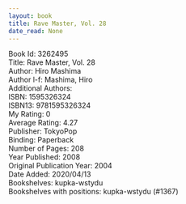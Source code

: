 ```yaml
---
layout: book
title: Rave Master, Vol. 28
date_read: None
---
```


Book Id: 3262495<br />
Title: Rave Master, Vol. 28<br />
Author: Hiro Mashima<br />
Author l-f: Mashima, Hiro<br />
Additional Authors: <br />
ISBN: 1595326324<br />
ISBN13: 9781595326324<br />
My Rating: 0<br />
Average Rating: 4.27<br />
Publisher: TokyoPop<br />
Binding: Paperback<br />
Number of Pages: 208<br />
Year Published: 2008<br />
Original Publication Year: 2004<br />
Date Added: 2020/04/13<br />
Bookshelves: kupka-wstydu<br />
Bookshelves with positions: kupka-wstydu (#1367)<br />

